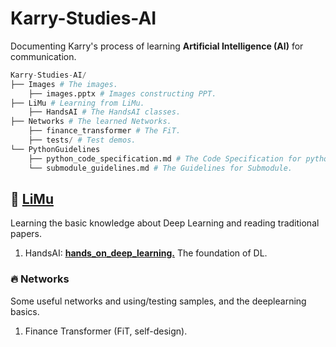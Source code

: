 # Karry-Studies-AI

Documenting Karry's process of learning **Artificial Intelligence (AI)** for communication. 

```python
Karry-Studies-AI/
├── Images # The images.
    ├── images.pptx # Images constructing PPT.
├── LiMu # Learning from LiMu.
    ├── HandsAI # The HandsAI classes.
├── Networks # The learned Networks.
    ├── finance_transformer # The FiT.
    ├── tests/ # Test demos.
└── PythonGuidelines
    ├── python_code_specification.md # The Code Specification for python.
    └── submodule_guidelines.md # The Guidelines for Submodule. 
```

## 📖 [LiMu](https://space.bilibili.com/1567748478)

Learning the basic knowledge about Deep Learning and reading traditional papers.

1. HandsAI: <u>**[hands_on_deep_learning.](https://space.bilibili.com/1567748478/channel/seriesdetail?sid=358497)**</u> The foundation of DL.



### :fire: Networks

Some useful networks and using/testing samples, and the deeplearning basics.

1. Finance Transformer (FiT, self-design).
